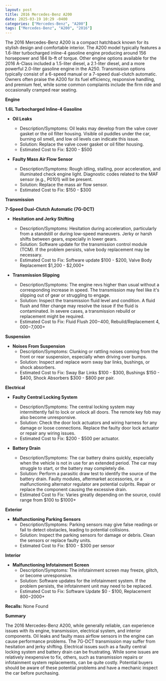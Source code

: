 ```yaml
---
layout: post
title: 2016 Mercedes-Benz A200
date: 2025-03-19 10:29 -0400
categories: ["Mercedes-Benz", "A200"]
tags: ["Mercedes-Benz", "A200", "2016"]
---
```

The 2016 Mercedes-Benz A200 is a compact hatchback known for its stylish design and comfortable interior. The A200 model typically features a 1.6-liter turbocharged inline-4 gasoline engine producing around 156 horsepower and 184 lb-ft of torque. Other engine options available for the 2016 A-Class included a 1.5-liter diesel, a 2.1-liter diesel, and a more powerful 2.0-liter gasoline engine in the A250. Transmission options typically consist of a 6-speed manual or a 7-speed dual-clutch automatic. Owners often praise the A200 for its fuel efficiency, responsive handling, and premium feel, while some common complaints include the firm ride and occasionally cramped rear seating.

**Engine**

**1.6L Turbocharged Inline-4 Gasoline**

*   **Oil Leaks**
    *   Description/Symptoms: Oil leaks may develop from the valve cover gasket or the oil filter housing. Visible oil puddles under the car, burning oil smell, and low oil levels can indicate this issue.
    *   Solution: Replace the valve cover gasket or oil filter housing.
    *   Estimated Cost to Fix: $200 - $500

*   **Faulty Mass Air Flow Sensor**
    *   Description/Symptoms: Rough idling, stalling, poor acceleration, and illuminated check engine light. Diagnostic codes related to the MAF sensor (e.g., P0101) will be present.
    *   Solution: Replace the mass air flow sensor.
    *   Estimated Cost to Fix: $150 - $300

**Transmission**

**7-Speed Dual-Clutch Automatic (7G-DCT)**

*   **Hesitation and Jerky Shifting**
    *   Description/Symptoms: Hesitation during acceleration, particularly from a standstill or during low-speed maneuvers. Jerky or harsh shifts between gears, especially in lower gears.
    *   Solution: Software update for the transmission control module (TCM). If the problem persists, valve body replacement may be necessary.
    *   Estimated Cost to Fix: Software update $100 - $200, Valve Body Replacement $1,200 - $2,000+

*   **Transmission Slipping**
    *   Description/Symptoms: The engine revs higher than usual without a corresponding increase in speed. The transmission may feel like it's slipping out of gear or struggling to engage.
    *   Solution: Inspect the transmission fluid level and condition. A fluid flush and filter change may resolve the issue if the fluid is contaminated. In severe cases, a transmission rebuild or replacement might be required.
    *   Estimated Cost to Fix: Fluid Flush $200-$400, Rebuild/Replacement $4,000-$7,000+

**Suspension**

*   **Noises From Suspension**
    *   Description/Symptoms: Clunking or rattling noises coming from the front or rear suspension, especially when driving over bumps.
    *   Solution: Inspect and replace worn sway bar links, bushings, or shock absorbers.
    *   Estimated Cost to Fix: Sway Bar Links $100 - $300, Bushings $150 - $400, Shock Absorbers $300 - $800 per pair.

**Electrical**

*   **Faulty Central Locking System**
    *   Description/Symptoms: The central locking system may intermittently fail to lock or unlock all doors. The remote key fob may also become unresponsive.
    *   Solution: Check the door lock actuators and wiring harness for any damage or loose connections. Replace the faulty door lock actuator or repair any wiring issues.
    *   Estimated Cost to Fix: $200 - $500 per actuator.

*   **Battery Drain**
    *   Description/Symptoms: The car battery drains quickly, especially when the vehicle is not in use for an extended period. The car may struggle to start, or the battery may completely die.
    *   Solution: Perform a parasitic draw test to identify the source of the battery drain. Faulty modules, aftermarket accessories, or a malfunctioning alternator regulator are potential culprits. Repair or replace the component causing the excessive drain.
    *   Estimated Cost to Fix: Varies greatly depending on the source, could range from $100 to $1000+

**Exterior**

*   **Malfunctioning Parking Sensors**
    *   Description/Symptoms: Parking sensors may give false readings or fail to detect obstacles, leading to potential collisions.
    *   Solution: Inspect the parking sensors for damage or debris. Clean the sensors or replace faulty units.
    *   Estimated Cost to Fix: $100 - $300 per sensor

**Interior**

*   **Malfunctioning Infotainment Screen**
    *   Description/Symptoms: The infotainment screen may freeze, glitch, or become unresponsive.
    *   Solution: Software updates for the infotainment system. If the problem persists, the infotainment unit may need to be replaced.
    *   Estimated Cost to Fix: Software Update $0 - $100, Replacement $800-$2000+

**Recalls:**
None Found

**Summary**

The 2016 Mercedes-Benz A200, while generally reliable, can experience issues with its engine, transmission, electrical system, and interior components. Oil leaks and faulty mass airflow sensors in the engine can cause performance problems. The 7G-DCT transmission may suffer from hesitation and jerky shifting. Electrical issues such as a faulty central locking system and battery drain can be frustrating. While some issues are relatively inexpensive to fix, others, such as transmission repairs or infotainment system replacements, can be quite costly. Potential buyers should be aware of these potential problems and have a mechanic inspect the car before purchasing.


